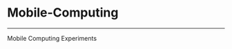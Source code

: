 # Mobile-Computing

--------------------------------------------------------------------------------------------------------------------------------------------------
Mobile Computing Experiments

